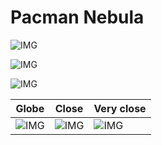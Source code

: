 # Pacman Nebula
![IMG](/home/lcv/Dropbox/AstroPhotography/Imaging/Original/Pacman_Nebula.jpg)



![IMG](/home/lcv/Dropbox/AstroPhotography/Imaging/Grayscale/Pacman_Nebula.jpg)

![IMG](/home/lcv/Dropbox/AstroPhotography/Imaging/Annotated/Pacman_Nebula_Annotated.jpg)

| Globe | Close | Very close |
| ----- | ----- | ----- |
|![IMG](/home/lcv/Dropbox/AstroPhotography/Imaging/Annotated/Pacman_Nebula_Globe.jpg) |![IMG](/home/lcv/Dropbox/AstroPhotography/Imaging/Annotated/Pacman_Nebula_Close.jpg) |![IMG](/home/lcv/Dropbox/AstroPhotography/Imaging/Annotated/Pacman_Nebula_Closer.jpg) |